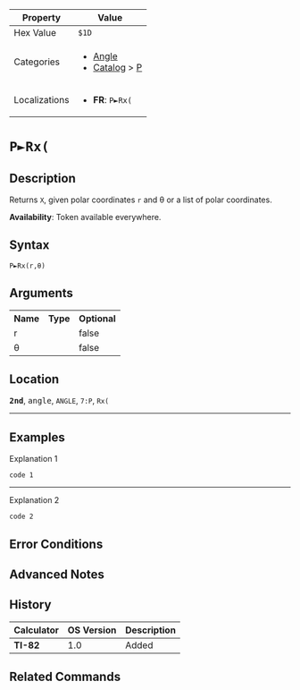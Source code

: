 | Property      | Value |
|---------------|-------|
| Hex Value     | `$1D`|
| Categories    | <ul><li>[Angle](<../categories/Angle.md>)</li><li>[Catalog](<../categories/Catalog.md>) > [P](<../categories/Catalog.md#P>)</li></ul> |
| Localizations | <ul><li><b>FR</b>: `P►Rx(`</li></ul> |

# `P►Rx(`

## Description
Returns `X`, given polar coordinates `r` and θ or a list of polar coordinates.


<b>Availability</b>: Token available everywhere.

## Syntax
`P►Rx(r,θ)`

## Arguments
<table>
<tr><th>Name</th><th>Type</th><th>Optional</th></tr>

<tr><td>r</td><td></td><td>false</td></tr>

<tr><td>θ</td><td></td><td>false</td></tr>

</table>

## Location
<tt><kbd><b>2nd</b></kbd></tt>, <kbd>angle</kbd>, `ANGLE`, `7:P`, `Rx(`
<hr>

## Examples

Explanation 1
```ti-basic
code 1
```
---
Explanation 2
```ti-basic
code 2
```

## Error Conditions


## Advanced Notes


## History
| Calculator | OS Version | Description |
|------------|------------|-------------|
| <b>TI-82</b> | 1.0 | Added |

## Related Commands

